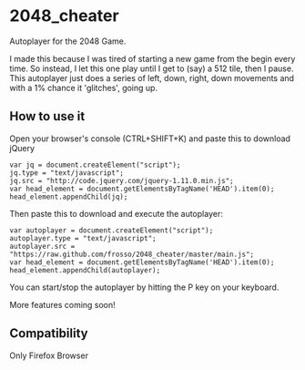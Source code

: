 2048_cheater
============

Autoplayer for the 2048 Game.

I made this because I was tired of starting a new game from the begin every time. So instead, I let this one play until I get to (say) a 512 tile, then I pause. This autoplayer just does a series of left, down, right, down movements and with a 1% chance it 'glitches', going up.

## How to use it ##

Open your browser's console (CTRL+SHIFT+K) and paste this to download jQuery

```
var jq = document.createElement("script");
jq.type = "text/javascript";
jq.src = "http://code.jquery.com/jquery-1.11.0.min.js";
var head_element = document.getElementsByTagName('HEAD').item(0);
head_element.appendChild(jq);
```

Then paste this to download and execute the autoplayer:
```
var autoplayer = document.createElement("script");
autoplayer.type = "text/javascript";
autoplayer.src = "https://raw.github.com/frosso/2048_cheater/master/main.js";
var head_element = document.getElementsByTagName('HEAD').item(0);
head_element.appendChild(autoplayer);
```

You can start/stop the autoplayer by hitting the P key on your keyboard.

More features coming soon!

## Compatibility ##

Only Firefox Browser
